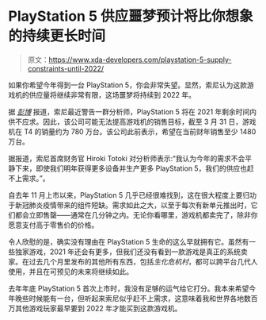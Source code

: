 # PlayStation 5 供应噩梦预计将比你想象的持续更长时间

> 原文：<https://www.xda-developers.com/playstation-5-supply-constraints-until-2022/>

如果你希望今年得到一台 PlayStation 5，你会非常失望。显然，索尼认为这款游戏机的供应量将继续非常有限，这场噩梦将持续到 2022 年。

据 *[彭博](https://www.bloomberg.com/news/articles/2021-05-10/sony-warns-tight-playstation-5-supply-to-extend-into-next-year)* 报道，索尼最近警告一群分析师，PlayStation 5 将在 2021 年剩余时间内供不应求。因此，该公司可能无法提高游戏机的销售目标，截至 3 月 31 日，游戏机在 T4 的销量约为 780 万台。该公司此前表示，希望在当前财年销售至少 1480 万台。

据报道，索尼首席财务官 Hiroki Totoki 对分析师表示:“我认为今年的需求不会平静下来，即使我们明年获得更多设备并生产更多 PlayStation 5，我们的供应也赶不上需求。”。

自去年 11 月上市以来，PlayStation 5 几乎已经很难找到，这在很大程度上要归功于新冠肺炎疫情带来的组件短缺。需求如此之大，以至于每次有新单元推出时，它们都会立即售罄——通常在几分钟之内。无论你看哪里，游戏机都卖完了，除非你愿意支付高于零售价的价格。

令人欣慰的是，确实没有理由在 PlayStation 5 生命的这么早就拥有它。虽然有一些独家游戏，2021 年还会有更多，但我们还没有看到一款游戏是真正的系统卖家。在过去几个月里发布的其他所有东西，包括*生化危机村*，都可以跨平台几代人使用，并且在可预见的未来将继续如此。

去年年底 PlayStation 5 首次上市时，我没有足够的运气给它打分。我本来希望今年晚些时候能有一台，但听起来索尼似乎赶不上需求，这意味着我和世界各地数百万其他游戏玩家最早要到 2022 年才能买到这款游戏机。
